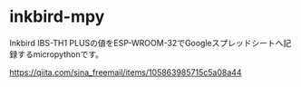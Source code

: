 # inkbird-mpy

Inkbird IBS-TH1 PLUSの値をESP-WROOM-32でGoogleスプレッドシートへ記録するmicropythonです。

https://qiita.com/sina_freemail/items/105863985715c5a08a44
